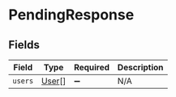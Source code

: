 # PendingResponse


## Fields

| Field                                 | Type                                  | Required                              | Description                           |
| ------------------------------------- | ------------------------------------- | ------------------------------------- | ------------------------------------- |
| `users`                               | [User](../../models/shared/user.md)[] | :heavy_minus_sign:                    | N/A                                   |